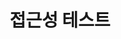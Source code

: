 ---
title: "접근성 테스트"
# layout: docs
# docs: "testing"
layout: collection
permalink: /testing/
collection: testing
---